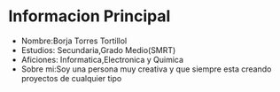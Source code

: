 # Informacion Principal

* Nombre:Borja Torres Tortillol
* Estudios: Secundaria,Grado Medio(SMRT)
* Aficiones: Informatica,Electronica y Quimica
* Sobre mi:Soy una persona muy creativa y que siempre esta creando proyectos de cualquier tipo
